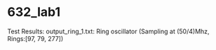 # 632_lab1
 Test Results:
 output_ring_1.txt: Ring oscillator (Sampling at (50/4)Mhz, Rings:[97, 79, 277])
